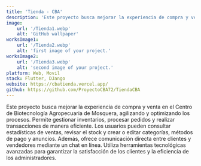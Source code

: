 ```yaml
---
title: 'Tienda - CBA'
description: 'Este proyecto busca mejorar la experiencia de compra y venta en el Centro de Biotecnología Agropecuaria de Mosquera, agilizando y optimizando los procesos.'
image:
    url: '/Tienda1.webp'
    alt: 'GitHub wallpaper'
worksImage1:
    url: '/Tienda2.webp'
    alt: 'first image of your project.'
worksImage2:
    url: '/Tienda3.webp'
    alt: 'second image of your project.'
platform: Web, Movil
stack: Flutter, DJango
website: https://cbatienda.vercel.app/
github: https://github.com/ProyectoCBA72/TiendaCBA
---
```


Este proyecto busca mejorar la experiencia de compra y venta en el Centro de Biotecnología Agropecuaria de Mosquera, agilizando y optimizando los procesos. Permite gestionar inventarios, procesar pedidos y realizar transacciones de manera eficiente. Los usuarios pueden consultar estadísticas de ventas, revisar el stock y crear o editar categorías, métodos de pago y anuncios. Además, ofrece comunicación directa entre clientes y vendedores mediante un chat en línea. Utiliza herramientas tecnológicas avanzadas para garantizar la satisfacción de los clientes y la eficiencia de los administradores.

